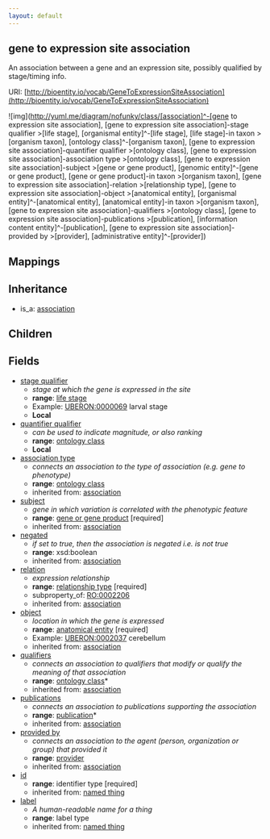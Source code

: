 ```yaml
---
layout: default
---
```


## gene to expression site association


An association between a gene and an expression site, possibly qualified by stage/timing info.

URI: [http://bioentity.io/vocab/GeneToExpressionSiteAssociation](http://bioentity.io/vocab/GeneToExpressionSiteAssociation)


![img](http://yuml.me/diagram/nofunky/class/[association]^-[gene to expression site association], [gene to expression site association]-stage qualifier >[life stage], [organismal entity]^-[life stage], [life stage]-in taxon >[organism taxon], [ontology class]^-[organism taxon], [gene to expression site association]-quantifier qualifier >[ontology class], [gene to expression site association]-association type >[ontology class], [gene to expression site association]-subject >[gene or gene product], [genomic entity]^-[gene or gene product], [gene or gene product]-in taxon >[organism taxon], [gene to expression site association]-relation >[relationship type], [gene to expression site association]-object >[anatomical entity], [organismal entity]^-[anatomical entity], [anatomical entity]-in taxon >[organism taxon], [gene to expression site association]-qualifiers >[ontology class], [gene to expression site association]-publications >[publication], [information content entity]^-[publication], [gene to expression site association]-provided by >[provider], [administrative entity]^-[provider])
## Mappings


## Inheritance

 *  is_a: [association](Association.html)

## Children



## Fields

 * [stage qualifier](stage_qualifier.html)
    * _stage at which the gene is expressed in the site_
    * __range__: [life stage](LifeStage.html)
    * Example: [UBERON:0000069](http://purl.obolibrary.org/obo/UBERON_0000069) larval stage
    * __Local__
 * [quantifier qualifier](quantifier_qualifier.html)
    * _can be used to indicate magnitude, or also ranking_
    * __range__: [ontology class](OntologyClass.html)
    * __Local__
 * [association type](association_type.html)
    * _connects an association to the type of association (e.g. gene to phenotype)_
    * __range__: [ontology class](OntologyClass.html)
    * inherited from: [association](Association.html)
 * [subject](subject.html)
    * _gene in which variation is correlated with the phenotypic feature_
    * __range__: [gene or gene product](GeneOrGeneProduct.html) [required]
    * inherited from: [association](Association.html)
 * [negated](negated.html)
    * _if set to true, then the association is negated i.e. is not true_
    * __range__: xsd:boolean
    * inherited from: [association](Association.html)
 * [relation](relation.html)
    * _expression relationship_
    * __range__: [relationship type](RelationshipType.html) [required]
    * subproperty_of: [RO:0002206](http://purl.obolibrary.org/obo/RO_0002206)
    * inherited from: [association](Association.html)
 * [object](object.html)
    * _location in which the gene is expressed_
    * __range__: [anatomical entity](AnatomicalEntity.html) [required]
    * Example: [UBERON:0002037](http://purl.obolibrary.org/obo/UBERON_0002037) cerebellum
    * inherited from: [association](Association.html)
 * [qualifiers](qualifiers.html)
    * _connects an association to qualifiers that modify or qualify the meaning of that association_
    * __range__: [ontology class](OntologyClass.html)*
    * inherited from: [association](Association.html)
 * [publications](publications.html)
    * _connects an association to publications supporting the association_
    * __range__: [publication](Publication.html)*
    * inherited from: [association](Association.html)
 * [provided by](provided_by.html)
    * _connects an association to the agent (person, organization or group) that provided it_
    * __range__: [provider](Provider.html)
    * inherited from: [association](Association.html)
 * [id](id.html)
    * __range__: identifier type [required]
    * inherited from: [named thing](NamedThing.html)
 * [label](label.html)
    * _A human-readable name for a thing_
    * __range__: label type
    * inherited from: [named thing](NamedThing.html)
